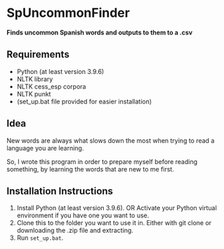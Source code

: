 # SpUncommonFinder
<b>Finds uncommon Spanish words and outputs to them to a .csv</b>

## Requirements
- Python (at least version 3.9.6)
- NLTK library
- NLTK cess_esp corpora
- NLTK punkt
- (set_up.bat file provided for easier installation)

## Idea

New words are always what slows down the most when trying to read a language you are learning.

So, I wrote this program in order to prepare myself before reading something, by learning the words that are new to me first.

## Installation Instructions

1. Install Python (at least version 3.9.6).
   OR
   Activate your Python virtual environment if you have one you want to use.
2. Clone this to the folder you want to use it in. Either with git clone or downloading the .zip file and extracting.
3. Run `set_up.bat`.
